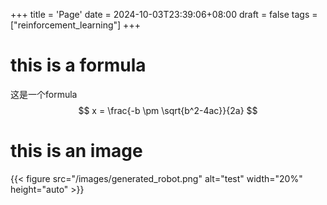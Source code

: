 +++
title = 'Page'
date = 2024-10-03T23:39:06+08:00
draft = false
tags = ["reinforcement_learning"]
+++

# this is a formula
这是一个formula
$$
x = \frac{-b \pm \sqrt{b^2-4ac}}{2a}
$$
# this is an image
{{< figure src="/images/generated_robot.png" alt="test" width="20%" height="auto" >}}

